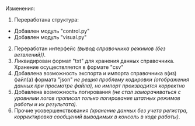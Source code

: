 Изменения:
1. Переработана структура:
- Добавлен модуль "control.py"
- Добавлен модуль "visual.py"
2. Переработан интерфейс *(вывод справочника режимов (без ветвлений))*.
3. Ликвидирован формат "txt" для хранения данных справочника. Хранение осуществляется в формате "csv"
4. Добавлена возможность экспорта и импорта справочника в(из) файл(а) формата "json"
    *не рещил проблему кодировки (отображения данных при просмотре файла), но импорт производится корректно*
5. Добавлена возможность логирования *(не стал заморачиваться с уровнями логов прописал только логирование штатных режимов работы и  их результата)*.
6. Прочие усовершенствования *(хранение данных без учета регистра, корректировка сообщений выводимых в консоль в ходе работы)*.